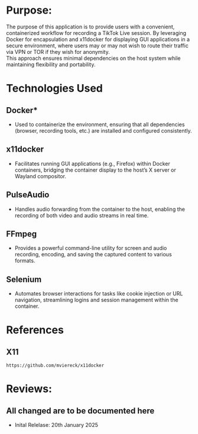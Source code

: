 # Purpose:
The purpose of this application is to provide users with a convenient, containerized workflow for recording a TikTok Live session. 
By leveraging Docker for encapsulation and x11docker for displaying GUI applications in a secure environment, where users may or may not wish to route their traffic via VPN or TOR if they wish for anonymity.  
This approach ensures minimal dependencies on the host system while maintaining flexibility and portability.




# Technologies Used
## Docker*
- Used to containerize the environment, ensuring that all dependencies (browser, recording tools, etc.) are installed and configured consistently.
## x11docker
- Facilitates running GUI applications (e.g., Firefox) within Docker containers, bridging the container display to the host’s X server or Wayland compositor.
## PulseAudio
- Handles audio forwarding from the container to the host, enabling the recording of both video and audio streams in real time.
## FFmpeg
- Provides a powerful command-line utility for screen and audio recording, encoding, and saving the captured content to various formats.
## Selenium
- Automates browser interactions for tasks like cookie injection or URL navigation, streamlining logins and session management within the container.

# References
## X11
```https://github.com/mviereck/x11docker```

# Reviews:
## All changed are to be documented here 
 - Inital Relelase: 20th January 2025

